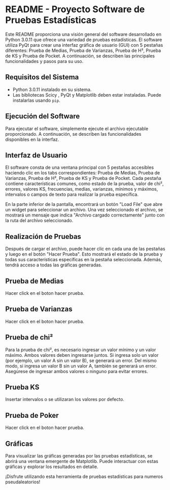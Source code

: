 # README - Proyecto Software de Pruebas Estadísticas

Este README proporciona una visión general del software desarrollado en Python 3.0.11 que ofrece una variedad de pruebas estadísticas. El software utiliza PyQt para crear una interfaz gráfica de usuario (GUI) con 5 pestañas diferentes: Prueba de Medias, Prueba de Varianzas, Prueba de H², Prueba de KS y Prueba de Pocket. A continuación, se describen las principales funcionalidades y pasos para su uso.

## Requisitos del Sistema
- Python 3.0.11 instalado en su sistema.
- Las bibliotecas Scicy , PyQt y Matplotlib deben estar instaladas. Puede instalarlas usando `pip`.

## Ejecución del Software
Para ejecutar el software, simplemente ejecute el archivo ejecutable proporcionado. A continuación, se describen las funcionalidades disponibles en la interfaz.

## Interfaz de Usuario
El software consta de una ventana principal con 5 pestañas accesibles haciendo clic en los tabs correspondientes: Prueba de Medias, Prueba de Varianzas, Prueba de H², Prueba de KS y Prueba de Pocket. Cada pestaña contiene características comunes, como estado de la prueba, valor de chi², errores, valores KS, frecuencias, medias, varianzas, mínimos y máximos, intervalos o campos de texto para realizar la prueba específica.

En la parte inferior de la pantalla, encontrará un botón "Load File" que abre un widget para seleccionar un archivo. Una vez seleccionado el archivo, se mostrará un mensaje que indica "Archivo cargado correctamente" junto con la ruta del archivo seleccionado.

## Realización de Pruebas
Después de cargar el archivo, puede hacer clic en cada una de las pestañas y luego en el botón "Hacer Prueba". Esto mostrará el estado de la prueba y todas sus características específicas en la pestaña seleccionada. Además, tendrá acceso a todas las gráficas generadas.

## Prueba de Medias
Hacer click en el boton hacer prueba.

## Prueba de Varianzas
Hacer click en el boton hacer prueba.

## Prueba de chi²
Para la prueba de chi², es necesario ingresar un valor mínimo y un valor máximo. Ambos valores deben ingresarse juntos. Si ingresa solo un valor (por ejemplo, un valor A sin un valor B), se generará un error. Del mismo modo, si ingresa un valor B sin un valor A, también se generará un error. Asegúrese de ingresar ambos valores o ninguno para evitar errores.

## Prueba KS
Insertar intervalos o se utilizaran los valores por defecto.

## Prueba de Poker
Hacer click en el boton hacer prueba.

## Gráficas
Para visualizar las gráficas generadas por las pruebas estadísticas, se abrirá una ventana emergente de Matplotlib. Puede interactuar con estas gráficas y explorar los resultados en detalle.

¡Disfrute utilizando esta herramienta de pruebas estadísticas para numeros pseudaleatorios!
